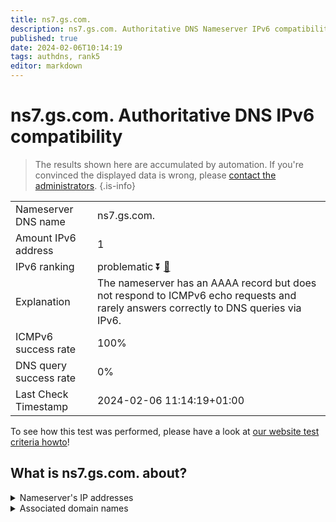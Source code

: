 ```yaml
---
title: ns7.gs.com.
description: ns7.gs.com. Authoritative DNS Nameserver IPv6 compatibility
published: true
date: 2024-02-06T10:14:19
tags: authdns, rank5
editor: markdown
---
```


# ns7.gs.com. Authoritative DNS IPv6 compatibility

> The results shown here are accumulated by automation. If you're convinced the displayed data is wrong, please [contact the administrators](/howto/chat). 
{.is-info}




|   |   |
| - | - |
| Nameserver DNS name | ns7.gs.com.
| Amount IPv6 address | 1
| IPv6 ranking | problematic :arrow_double_down: [🔗](/howto/ranking) |
| Explanation | The nameserver has an AAAA record but does not respond to ICMPv6 echo requests and rarely answers correctly to DNS queries via IPv6. |
| ICMPv6 success rate | 100%|
| DNS query success rate | 0% |
| Last Check Timestamp | 2024-02-06 11:14:19+01:00 |

To see how this test was performed, please have a look at [our website test criteria howto](/howto/testcriteria/authdns)!


## What is ns7.gs.com. about?




<details>
<summary>Nameserver's IP addresses</summary>

2a00:edc0:6259:7:5::4

</details>



<details>
<summary>Associated domain names</summary>

www.goldmansachs.com

</details>
